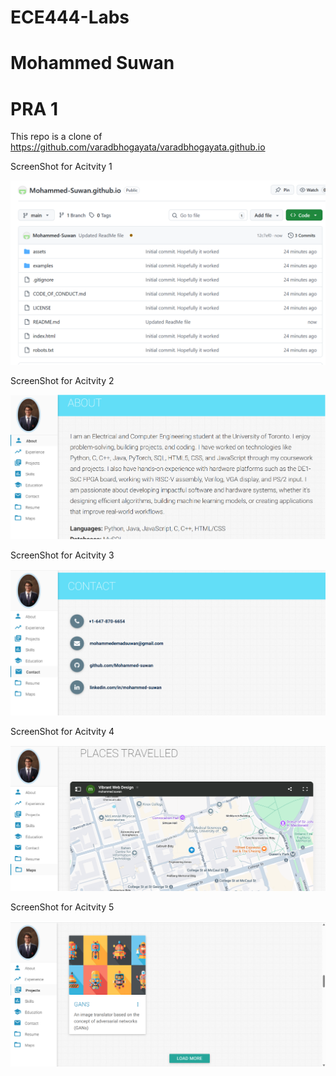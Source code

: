 # ECE444-Labs
# Mohammed Suwan
# PRA 1
This repo is a clone of https://github.com/varadbhogayata/varadbhogayata.github.io 

ScreenShot for Acitvity 1

![Repo Screenshot](ECE444_PRA1_Activity1.png)

ScreenShot for Acitvity 2

![Repo Screenshot](ECE444_PRA1_Activity2.png)

ScreenShot for Acitvity 3

![Repo Screenshot](ECE444_PRA1_Activity3.png)

ScreenShot for Acitvity 4

![Repo Screenshot](ECE444_PRA1_Activity4.png)

ScreenShot for Acitvity 5

![Repo Screenshot](ECE444_PRA1_Activity5.png)
